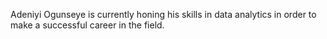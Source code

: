 Adeniyi Ogunseye is currently honing his skills in data analytics in order to make a successful career in the field.
